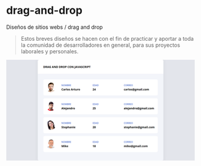 # drag-and-drop

Diseños de sitios webs / drag and drop
> Estos breves diseños se hacen con el fin de practicar y aportar a toda la comunidad de desarrolladores en general, para sus proyectos laborales y personales.

![preview web site.](https://github.com/brayangomez22/drag-and-drop/blob/master/drag-and-drop-1/img/preview.png)
